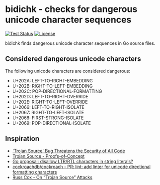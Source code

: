 # bidichk - checks for dangerous unicode character sequences

[![Test Status](https://github.com/breml/bidichk/workflows/Go%20Matrix/badge.svg)](https://github.com/breml/logstash-config/actions?query=workflow%3AGo%20Matrix) [![License](https://img.shields.io/badge/license-MIT-blue.svg)](LICENSE)

bidichk finds dangerous unicode character sequences in Go source files.

## Considered dangerous unicode characters

The following unicode characters are considered dangerous:

* U+202A: LEFT-TO-RIGHT-EMBEDDING
* U+202B: RIGHT-TO-LEFT-EMBEDDING
* U+202C: POP-DIRECTIONAL-FORMATTING
* U+202D: LEFT-TO-RIGHT-OVERRIDE
* U+202E: RIGHT-TO-LEFT-OVERRIDE
* U+2066: LEFT-TO-RIGHT-ISOLATE
* U+2067: RIGHT-TO-LEFT-ISOLATE
* U+2068: FIRST-STRONG-ISOLATE
* U+2069: POP-DIRECTIONAL-ISOLATE

## Inspiration

* ['Trojan Source' Bug Threatens the Security of All Code](https://krebsonsecurity.com/2021/11/trojan-source-bug-threatens-the-security-of-all-code/)
* [Trojan Source - Proofs-of-Concept](https://github.com/nickboucher/trojan-source)
* [Go proposal: disallow LTR/RTL characters in string literals?](https://github.com/golang/go/issues/20209)
* [cockroachdb/cockroach - PR: lint: add linter for unicode directional formatting characters](https://github.com/cockroachdb/cockroach/pull/72287)
* [Russ Cox - On “Trojan Source” Attacks](https://research.swtch.com/trojan)
